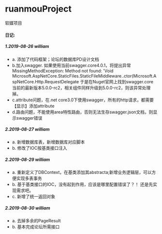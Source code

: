 # ruanmouProject
软媒项目

#### 日记:
##### 1.2019-08-26  william
  * a.  添加了代码框架；论坛的数据库PD设计文档
  * b.加入swagger.
    如果使用当前swagger.core4.0.1，将提出异常MissingMethodException: Method not found: 'Void     Microsoft.AspNetCore.StaticFiles.StaticFileMiddleware..ctor(Microsoft.AspNetCore.Http.RequestDelegate
    于是在Nuget官网上找到swagger.core当前的最新版本5.0.0-rc2，相关组件同样升级到5.0.0-rc2，则该异常处理掉。
  * c.attribute问题，在.net core3.0下使用swagger，所有的http请求，都需要【显示】添加attribute
  * d.路由问题，不能使用area特性路由，否则无法生存swagger.json文档，则显示swagger错误
  
  
  ##### 2.2019-08-27  william
  * a. 新增数据库表，新增数据库对应脚本
  * b. 修改了IOC按基类接口注入
  
  ##### 2.2019-08-29  william
  * a. 重新定义了DBContext，在基类添加其abstracta;新增业务逻辑层，可以方便实现多表事务
  * b. 基于基类接口的IOC，没有起到作用，应该是哪里配置错误了？！ 还是先实现需求吧。
  * c. 新增了统一返回对象

  ##### 2.2019-08-30  william
  * a. 去掉多余的PageResult
  * b. 基本完成论坛所需接口
